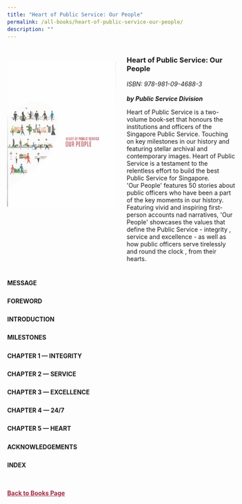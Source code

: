 ```yaml
---
title: "Heart of Public Service: Our People"
permalink: /all-books/heart-of-public-service-our-people/
description: ""
---
```

<style>


.grid-container {
	display: grid;
	grid-template-columns: 50% 50%;
	grid-gap: 5%
	}
	
img {
		object-fit: contain;
		width: 100%;
		height: 80%;
	}	

.chapter-divider {
	margin-top: 5%;
	}	
	
.back a
{
	color: #9f2943;
	font-weight: bold;
	
}	


</style>

<div class="grid-container">
	<div class="grid-child"><img src="/images/Books/Heart%20of%20Public%20Service%20Our%20People.jpg"></div>
	<div class="grid-child">
		<h3>Heart of Public Service: Our People</h3>
		<i>ISBN: 978-981-09-4688-3</i><br>
		<i></i><br>
		<b><i>by Public Service Division</i></b>
		<p>Heart of Public Service is a two-volume book-set that honours the institutions and officers of the Singapore Public Service. Touching on key milestones in our history and featuring stellar archival and contemporary images. Heart of Public Service is a testament to the relentless effort to build the best Public Service for Singapore. <br>'Our People' features 50 stories about public officers who have been a part of the key moments in our history. Featuring vivid and inspiring first-person accounts nad narratives, 'Our People' showcases the values that define the Public Service - integrity , service and excellence - as well as how public officers serve tirelessly and round the clock , from their hearts. </p>
	</div>

</div>

<div>

<div class="chapter-divider">
<p><b>MESSAGE</b></p>

</div>
	
<div class="chapter-divider">
<p><b>FOREWORD</b></p>

</div>
		
<div class="chapter-divider">
<p><b>INTRODUCTION</b></p>

</div>
	
<div class="chapter-divider">
<p><b>MILESTONES</b></p>

</div>
	
<div class="chapter-divider">
<p><b>CHAPTER 1 — INTEGRITY</b></p>

</div>
	

<div class="chapter-divider">
<p><b>CHAPTER 2 — SERVICE</b></p>

</div>


<div class="chapter-divider">
<p><b>CHAPTER 3 — EXCELLENCE</b></p>

</div>


<div class="chapter-divider">
<p><b>CHAPTER 4 — 24/7</b></p>

</div>
	
	
<div class="chapter-divider">
<p><b>CHAPTER 5 — HEART</b></p>

</div>	
	
<div class="chapter-divider">
<p><b>ACKNOWLEDGEMENTS</b></p>

</div>	
	
	
<div class="chapter-divider">
<p><b>INDEX</b></p>

</div>	
	
	

	
	
</div>



<br>
<br>
<div class="back">
<a href="/books/">Back to Books Page</a>	

</div>